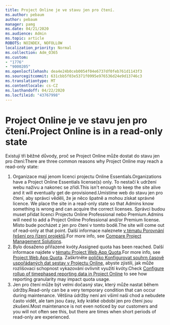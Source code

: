 ```yaml
---
title: Project Online je ve stavu jen pro čtení.
ms.author: pebaum
author: pebaum
manager: pamg
ms.date: 04/21/2020
ms.audience: Admin
ms.topic: article
ROBOTS: NOINDEX, NOFOLLOW
localization_priority: Normal
ms.collection: Adm_O365
ms.custom:
- "1776"
- "9000205"
ms.openlocfilehash: dea4e24b0ceb0054f04e6737df0feb761d1143f3
ms.sourcegitcommit: 631cbb5f03e5371f0995e976536d24e9d13746c3
ms.translationtype: MT
ms.contentlocale: cs-CZ
ms.lasthandoff: 04/22/2020
ms.locfileid: "43767998"
---
```

# <a name="project-online-is-in-a-read-only-state"></a><span data-ttu-id="2d20f-102">Project Online je ve stavu jen pro čtení.</span><span class="sxs-lookup"><span data-stu-id="2d20f-102">Project Online is in a read-only state</span></span>

<span data-ttu-id="2d20f-103">Existují tři běžné důvody, proč se Project Online může dostat do stavu jen pro čtení:</span><span class="sxs-lookup"><span data-stu-id="2d20f-103">There are three common reasons why Project Online may reach a read-only state:</span></span>

1. <span data-ttu-id="2d20f-104">Organizace mají jenom licenci projectu Online Essentials.</span><span class="sxs-lookup"><span data-stu-id="2d20f-104">Organizations have a Project Online Essentials license(s) only.</span></span> <span data-ttu-id="2d20f-105">To nestačí k udržení webu naživu a nakonec se zřídí.</span><span class="sxs-lookup"><span data-stu-id="2d20f-105">This isn't enough to keep the site alive and it will eventually get de-provisioned.</span></span><span data-ttu-id="2d20f-106">Umístíme web do stavu jen pro čtení, aby správci věděli, že je něco špatně a mohou získat správné licence.</span><span class="sxs-lookup"><span data-stu-id="2d20f-106"> We place the site in a read-only state so that Admins know something is wrong and can acquire the correct licenses.</span></span> <span data-ttu-id="2d20f-107">Správci budou muset přidat licenci Projectu Online Professional nebo Premium.</span><span class="sxs-lookup"><span data-stu-id="2d20f-107">Admins will need to add a Project Online Professional and/or Premium license.</span></span> <span data-ttu-id="2d20f-108">Místo bude pocházet z jen pro čtení v tomto bodě.</span><span class="sxs-lookup"><span data-stu-id="2d20f-108">The site will come out of read-only at that point.</span></span> <span data-ttu-id="2d20f-109">Další informace naleznete [v tématu Porovnání řešení pro řízení projektů](https://products.office.com/project/compare-microsoft-project-management-software?tab=1).</span><span class="sxs-lookup"><span data-stu-id="2d20f-109">For more info, see [Compare Project Management Solutions](https://products.office.com/project/compare-microsoft-project-management-software?tab=1).</span></span>
2. <span data-ttu-id="2d20f-110">Bylo dosaženo přiřazené kvóty.</span><span class="sxs-lookup"><span data-stu-id="2d20f-110">Assigned quota has been reached.</span></span> <span data-ttu-id="2d20f-111">Další informace najdete v [tématu Project Web App Quota](https://docs.microsoft.com/projectonline/tune-project-online-performance#project-web-app-quota).</span><span class="sxs-lookup"><span data-stu-id="2d20f-111">For more info, see [Project Web App Quota](https://docs.microsoft.com/projectonline/tune-project-online-performance#project-web-app-quota).</span></span> <span data-ttu-id="2d20f-112">Zaškrtněte [políčko Konfigurovat souhrn časově uspořádaných dat sestav v Projectu Online,](https://docs.microsoft.com/ProjectOnline/configure-rollup-of-timephased-reporting-data-in-project-online) abyste zjistili, jak může rozlišovací schopnost vykazování ovlivnit využití kvóty.</span><span class="sxs-lookup"><span data-stu-id="2d20f-112">Check [Configure rollup of timephased reporting data in Project Online](https://docs.microsoft.com/ProjectOnline/configure-rollup-of-timephased-reporting-data-in-project-online) to see how reporting granularity may impact quota usage.</span></span>
3. <span data-ttu-id="2d20f-113">Jen pro čtení může být velmi dočasný stav, který může nastat během údržby.</span><span class="sxs-lookup"><span data-stu-id="2d20f-113">Read-only can be a very temporary condition that can occur during maintenance.</span></span> <span data-ttu-id="2d20f-114">Většina údržby není ani všiml naši chod a nebudete často vidět, ale tam jsou časy, kdy krátké období jen pro čtení jsou zkušení.</span><span class="sxs-lookup"><span data-stu-id="2d20f-114">Most maintenance is not even noticed by our customers and you will not often see this, but there are times when short periods of read-only are experienced.</span></span>
